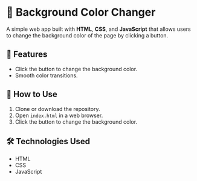 # 🎨 Background Color Changer

A simple web app built with **HTML**, **CSS**, and **JavaScript** that allows users to change the background color of the page by clicking a button.

## 🚀 Features
- Click the button to change the background color.
- Smooth color transitions.

## 🔧 How to Use
1. Clone or download the repository.
2. Open `index.html` in a web browser.
3. Click the button to change the background color.

## 🛠️ Technologies Used
- HTML
- CSS
- JavaScript
